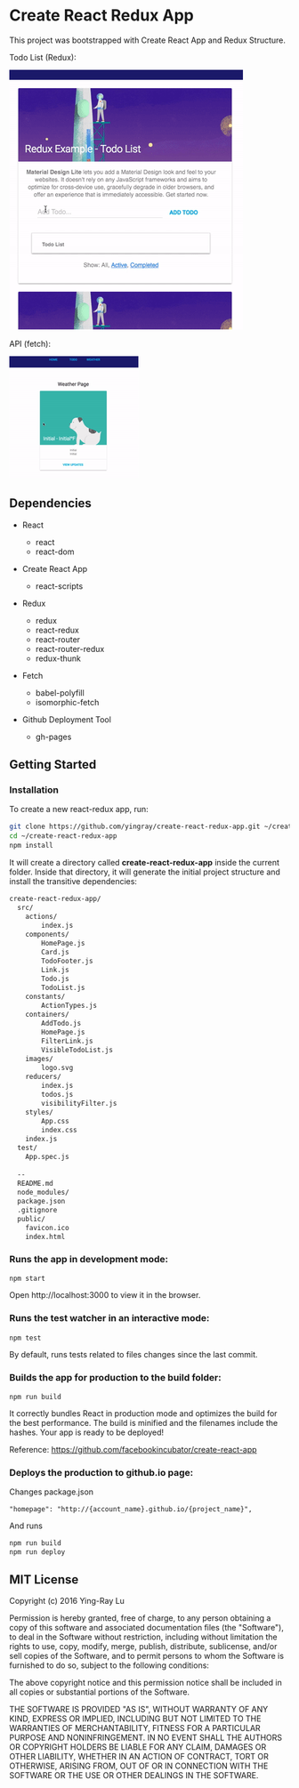 # Create React Redux App

This project was bootstrapped with Create React App and Redux Structure.

Todo List (Redux):

![demo](demo.gif)

API (fetch):

![demo-api](demo-api.gif)


## Dependencies

* React
    * react
    * react-dom

* Create React App
    * react-scripts

* Redux
    * redux
    * react-redux
    * react-router
    * react-router-redux
    * redux-thunk
    
* Fetch
    * babel-polyfill
    * isomorphic-fetch

* Github Deployment Tool
    * gh-pages

## Getting Started

### Installation

To create a new react-redux app, run:

```sh
git clone https://github.com/yingray/create-react-redux-app.git ~/create-react-redux-app
cd ~/create-react-redux-app
npm install
```

It will create a directory called **create-react-redux-app** inside the current folder.
Inside that directory, it will generate the initial project structure and install the transitive dependencies:

```
create-react-redux-app/
  src/
    actions/
        index.js
    components/
        HomePage.js
        Card.js
        TodoFooter.js
        Link.js
        Todo.js
        TodoList.js
    constants/
        ActionTypes.js
    containers/
        AddTodo.js
        HomePage.js
        FilterLink.js
        VisibleTodoList.js
    images/
        logo.svg
    reducers/
        index.js
        todos.js
        visibilityFilter.js
    styles/
        App.css
        index.css
    index.js
  test/
    App.spec.js
    
  --
  README.md
  node_modules/
  package.json
  .gitignore
  public/
    favicon.ico
    index.html
```

### Runs the app in development mode:

```
npm start
```

Open http://localhost:3000 to view it in the browser.

### Runs the test watcher in an interactive mode:

```
npm test
```

By default, runs tests related to files changes since the last commit.

### Builds the app for production to the build folder:

```
npm run build
```

It correctly bundles React in production mode and optimizes the build for the best performance.
The build is minified and the filenames include the hashes.
Your app is ready to be deployed!

Reference: https://github.com/facebookincubator/create-react-app

### Deploys the production to github.io page:

Changes package.json
 
```
"homepage": "http://{account_name}.github.io/{project_name}",
```

And runs

```
npm run build
npm run deploy
```

## MIT License

Copyright (c) 2016 Ying-Ray Lu

Permission is hereby granted, free of charge, to any person obtaining a copy
of this software and associated documentation files (the "Software"), to deal
in the Software without restriction, including without limitation the rights
to use, copy, modify, merge, publish, distribute, sublicense, and/or sell
copies of the Software, and to permit persons to whom the Software is
furnished to do so, subject to the following conditions:

The above copyright notice and this permission notice shall be included in all
copies or substantial portions of the Software.

THE SOFTWARE IS PROVIDED "AS IS", WITHOUT WARRANTY OF ANY KIND, EXPRESS OR
IMPLIED, INCLUDING BUT NOT LIMITED TO THE WARRANTIES OF MERCHANTABILITY,
FITNESS FOR A PARTICULAR PURPOSE AND NONINFRINGEMENT. IN NO EVENT SHALL THE
AUTHORS OR COPYRIGHT HOLDERS BE LIABLE FOR ANY CLAIM, DAMAGES OR OTHER
LIABILITY, WHETHER IN AN ACTION OF CONTRACT, TORT OR OTHERWISE, ARISING FROM,
OUT OF OR IN CONNECTION WITH THE SOFTWARE OR THE USE OR OTHER DEALINGS IN THE
SOFTWARE.